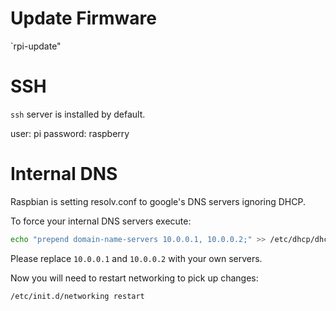 # Update Firmware
`rpi-update"

# SSH
`ssh` server is installed by default.

user: pi
password: raspberry

# Internal DNS
Raspbian is setting resolv.conf to google's DNS servers ignoring DHCP.

To force your internal DNS servers execute:
```bash
echo "prepend domain-name-servers 10.0.0.1, 10.0.0.2;" >> /etc/dhcp/dhclient.conf`
```
Please replace `10.0.0.1` and `10.0.0.2` with your own servers.

Now you will need to restart networking to pick up changes:
```bash
/etc/init.d/networking restart
```
